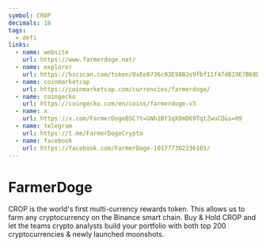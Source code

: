 ```yaml
---
symbol: CROP
decimals: 18
tags:
  - defi
links:
  - name: website
    url: https://www.farmerdoge.net/
  - name: explorer
    url: https://bscscan.com/token/0xEe0736c93E98B2e9fbf11f47dB19E7B68Db71E94
  - name: coinmarketcap
    url: https://coinmarketcap.com/currencies/farmerdoge/
  - name: coingecko
    url: https://coingecko.com/en/coins/farmerdoge-v3
  - name: x
    url: https://x.com/FarmerDogeBSC?t=GNh1BY1qXDmD69TqtZwuCQ&s=09
  - name: telegram
    url: https://t.me/FarmerDogeCrypto
  - name: facebook
    url: https://facebook.com/FarmerDoge-101777302236101/
---
```


# FarmerDoge

CROP is the world's first multi-currency rewards token. This allows us to farm any cryptocurrency on the Binance smart chain. Buy & Hold CROP and let the teams crypto analysts build your portfolio with both top 200 cryptocurrencies & newly launched moonshots.
